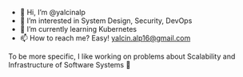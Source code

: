 - 👋 Hi, I’m @yalcinalp
- 👀 I’m interested in System Design, Security, DevOps 
- 🌱 I’m currently learning Kubernetes
- 📫 How to reach me? Easy! yalcin.alp16@gmail.com

<!---
yalcinalp/yalcinalp is a ✨ special ✨ repository because its `README.md` (this file) appears on your GitHub profile.
You can click the Preview link to take a look at your changes.
System Design, Security and DevOps
--->

To be more specific, I like working on problems about Scalability and Infrastructure of Software Systems 🐳

